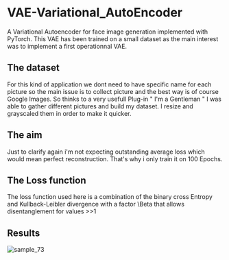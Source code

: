 # VAE-Variational_AutoEncoder
A Variational Autoencoder for face image generation implemented with PyTorch.
This VAE has been trained on a small dataset as the main interest was to implement a first operationnal VAE.
## The dataset
For this kind of application we dont need to have specific name for each picture so the main issue is to collect picture and the best way is of course Google Images.
So thinks to a very usefull Plug-in " I'm a Gentleman " I was able to gather different pictures and build my dataset. I resize and grayscaled them in order to make it quicker. 
## The aim
Just to clarify again i'm not expecting outstanding average loss which would mean perfect reconstruction. That's why i only train it on 100 Epochs.
## The Loss function 
The loss function used here is a combination of the binary cross Entropy and Kullback-Leibler divergence with a factor \Beta that allows disentanglement for values >>1
## Results
![sample_73](https://user-images.githubusercontent.com/45148200/49483519-c2cc7580-f833-11e8-87f8-9241b803f1c2.png)
